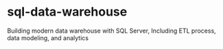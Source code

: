 # sql-data-warehouse
Building  modern data warehouse with SQL Server, Including ETL process, data modeling, and analytics
